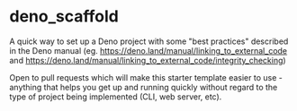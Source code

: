 # deno_scaffold

A quick way to set up a Deno project with some "best practices" described in the Deno manual (eg. https://deno.land/manual/linking_to_external_code and https://deno.land/manual/linking_to_external_code/integrity_checking)

Open to pull requests which will make this starter template easier to use - anything that helps you get up and running quickly without regard to the type of project being implemented (CLI, web server, etc).
